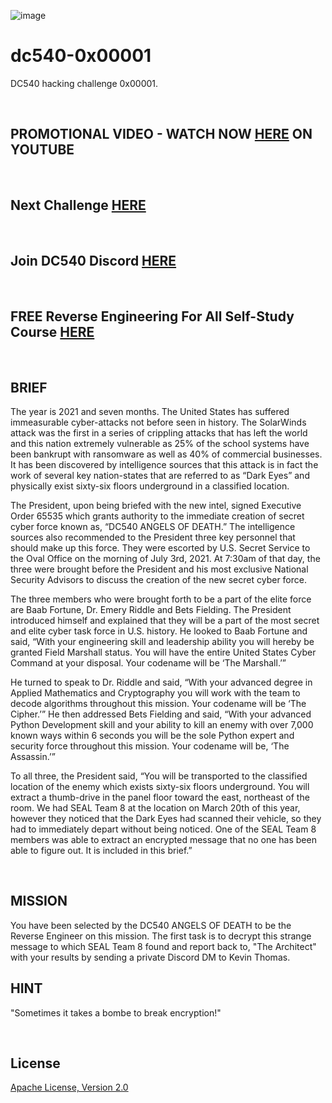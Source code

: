 ![image](https://github.com/mytechnotalent/dc540-0x00001/blob/main/DC540%20Angels%20Of%20Death.png?raw=true)

# dc540-0x00001
DC540 hacking challenge 0x00001.

<br>

## PROMOTIONAL VIDEO - WATCH NOW [HERE](https://youtu.be/YJAa4o7WXkE) ON YOUTUBE

<br>

## Next Challenge [HERE](https://github.com/mytechnotalent/dc540-0x00002)

<br>

## Join DC540 Discord [HERE](https://discord.gg/TC9V9RCr5U)

<br>

## FREE Reverse Engineering For All Self-Study Course [HERE](https://github.com/mytechnotalent/Reverse-Engineering-Tutorial)

<br>

## BRIEF
The year is 2021 and seven months. The United States has suffered immeasurable cyber-attacks not before seen in history. The SolarWinds attack was the first in a series of crippling attacks that has left the world and this nation extremely vulnerable as 25% of the school systems have been bankrupt with ransomware as well as 40% of commercial businesses. It has been discovered by intelligence sources that this attack is in fact the work of several key nation-states that are referred to as “Dark Eyes” and physically exist sixty-six floors underground in a classified location. 

The President, upon being briefed with the new intel, signed Executive Order 65535 which grants authority to the immediate creation of secret cyber force known as, “DC540 ANGELS OF DEATH.” The intelligence sources also recommended to the President three key personnel that should make up this force. They were escorted by U.S. Secret Service to the Oval Office on the morning of July 3rd, 2021. At 7:30am of that day, the three were brought before the President and his most exclusive National Security Advisors to discuss the creation of the new secret cyber force. 

The three members who were brought forth to be a part of the elite force are Baab Fortune, Dr. Emery Riddle and Bets Fielding. The President introduced himself and explained that they will be a part of the most secret and elite cyber task force in U.S. history. He looked to Baab Fortune and said, “With your engineering skill and leadership ability you will hereby be granted Field Marshall status. You will have the entire United States Cyber Command at your disposal. Your codename will be ‘The Marshall.’” 

He turned to speak to Dr. Riddle and said, “With your advanced degree in Applied Mathematics and Cryptography you will work with the team to decode algorithms throughout this mission. Your codename will be ‘The Cipher.’” He then addressed Bets Fielding and said, “With your advanced Python Development skill and your ability to kill an enemy with over 7,000 known ways within 6 seconds you will be the sole Python expert and security force throughout this mission. Your codename will be, ‘The Assassin.’” 

To all three, the President said, “You will be transported to the classified location of the enemy which exists sixty-six floors underground. You will extract a thumb-drive in the panel floor toward the east, northeast of the room. We had SEAL Team 8 at the location on March 20th of this year, however they noticed that the Dark Eyes had scanned their vehicle, so they had to immediately depart without being noticed. One of the SEAL Team 8 members was able to extract an encrypted message that no one has been able to figure out. It is included in this brief.”

<br>

## MISSION
You have been selected by the DC540 ANGELS OF DEATH to be the Reverse Engineer on this mission.  The first task is to decrypt this strange message to which SEAL Team 8 found and report back to, "The Architect" with your results by sending a private Discord DM to Kevin Thomas.

## HINT
"Sometimes it takes a bombe to break encryption!"

<br>

## License
[Apache License, Version 2.0](https://www.apache.org/licenses/LICENSE-2.0)
